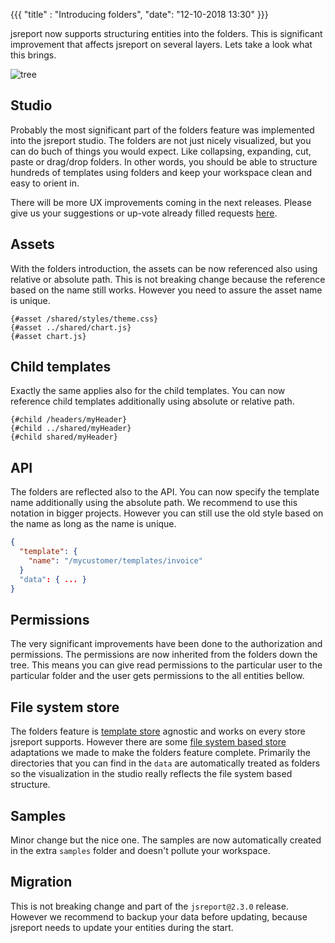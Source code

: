 {{{
    "title"    : "Introducing folders",
    "date": "12-10-2018 13:30"
}}}
  

jsreport now supports structuring entities into the folders.  This is significant improvement that affects jsreport on several layers. Lets take a look what this brings. 

![tree](../blog/tree.png)

## Studio
Probably the most significant part of the folders feature was implemented into the jsreport studio. The folders are not just nicely visualized, but you can do buch of things you would expect. Like collapsing, expanding, cut, paste or drag/drop folders. In other words, you should be able to structure hundreds of templates using folders and keep your workspace clean and easy to orient in.

There will be more UX improvements coming in the next releases. Please give us your suggestions or up-vote already filled requests [here](https://github.com/jsreport/jsreport/labels/studio).

## Assets
With the folders introduction, the assets can be now referenced also using relative or absolute path. This is not breaking change because the reference based on the name still works. However you need to assure the asset name is unique.
```
{#asset /shared/styles/theme.css}
{#asset ../shared/chart.js}
{#asset chart.js}
```


## Child templates
Exactly the same applies also for the child templates. You can now reference child templates additionally using absolute or relative path.
```
{#child /headers/myHeader}
{#child ../shared/myHeader}
{#child shared/myHeader}
```

## API
The folders are reflected also to the API. You can now specify the template name additionally using the absolute path. We recommend to use this notation in bigger projects. However you can still use the old style based on the name as long as the name is unique.
```json
{
  "template": {
	"name": "/mycustomer/templates/invoice"
  }
  "data": { ... }
}
```

## Permissions
The very significant improvements have been done to the authorization and permissions. The permissions are now inherited from the folders down the tree. This means you can give read permissions to the particular user to the particular folder and the user gets permissions to the all entities bellow.

##  File system store
The folders feature is [template store](https://jsreport.net/learn/template-stores) agnostic and works on every store jsreport supports. However there are some [file system based store](https://jsreport.net/learn/fs-store) adaptations we made to make the folders feature complete. Primarily the directories that you can find in the `data` are automatically treated as folders so the visualization in the studio really reflects the file system based structure. 

## Samples
Minor change but the nice one. The samples are now automatically created in the extra `samples` folder and doesn't pollute your workspace.

## Migration
This is not breaking change and part of the `jsreport@2.3.0` release. However we recommend to backup your data before updating, because jsreport needs to update your entities during the start.